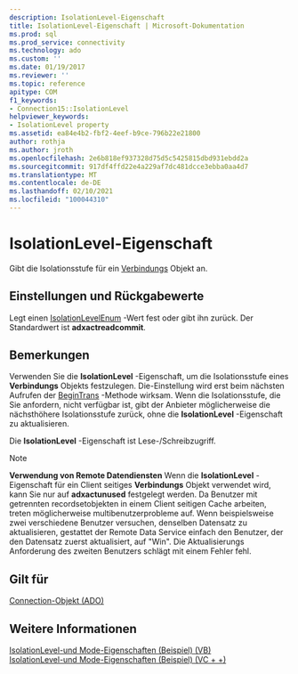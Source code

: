 ```yaml
---
description: IsolationLevel-Eigenschaft
title: IsolationLevel-Eigenschaft | Microsoft-Dokumentation
ms.prod: sql
ms.prod_service: connectivity
ms.technology: ado
ms.custom: ''
ms.date: 01/19/2017
ms.reviewer: ''
ms.topic: reference
apitype: COM
f1_keywords:
- Connection15::IsolationLevel
helpviewer_keywords:
- IsolationLevel property
ms.assetid: ea84e4b2-fbf2-4eef-b9ce-796b22e21800
author: rothja
ms.author: jroth
ms.openlocfilehash: 2e6b818ef937328d75d5c5425815dbd931ebdd2a
ms.sourcegitcommit: 917df4ffd22e4a229af7dc481dcce3ebba0aa4d7
ms.translationtype: MT
ms.contentlocale: de-DE
ms.lasthandoff: 02/10/2021
ms.locfileid: "100044310"
---
```

# <a name="isolationlevel-property"></a>IsolationLevel-Eigenschaft
Gibt die Isolationsstufe für ein [Verbindungs](./connection-object-ado.md) Objekt an.  
  
## <a name="settings-and-return-values"></a>Einstellungen und Rückgabewerte  
 Legt einen [IsolationLevelEnum](./isolationlevelenum.md) -Wert fest oder gibt ihn zurück. Der Standardwert ist **adxactreadcommit**.  
  
## <a name="remarks"></a>Bemerkungen  
 Verwenden Sie die **IsolationLevel** -Eigenschaft, um die Isolationsstufe eines **Verbindungs** Objekts festzulegen. Die-Einstellung wird erst beim nächsten Aufrufen der [BeginTrans](./begintrans-committrans-and-rollbacktrans-methods-ado.md) -Methode wirksam. Wenn die Isolationsstufe, die Sie anfordern, nicht verfügbar ist, gibt der Anbieter möglicherweise die nächsthöhere Isolationsstufe zurück, ohne die **IsolationLevel** -Eigenschaft zu aktualisieren.  
  
 Die **IsolationLevel** -Eigenschaft ist Lese-/Schreibzugriff.  
  
> [!NOTE]
>  **Verwendung von Remote Datendiensten** Wenn die **IsolationLevel** -Eigenschaft für ein Client seitiges **Verbindungs** Objekt verwendet wird, kann Sie nur auf **adxactunused** festgelegt werden. Da Benutzer mit getrennten recordsetobjekten in einem Client seitigen Cache arbeiten, treten möglicherweise multibenutzerprobleme auf.  Wenn beispielsweise zwei verschiedene Benutzer versuchen, denselben Datensatz zu aktualisieren, gestattet der Remote Data Service einfach den Benutzer, der den Datensatz zuerst aktualisiert, auf "Win". Die Aktualisierungs Anforderung des zweiten Benutzers schlägt mit einem Fehler fehl.  
  
## <a name="applies-to"></a>Gilt für  
 [Connection-Objekt (ADO)](./connection-object-ado.md)  
  
## <a name="see-also"></a>Weitere Informationen  
 [IsolationLevel-und Mode-Eigenschaften (Beispiel) (VB)](./isolationlevel-and-mode-properties-example-vb.md)   
 [IsolationLevel-und Mode-Eigenschaften (Beispiel) (VC + +)](./isolationlevel-and-mode-properties-example-vc.md)